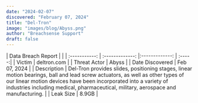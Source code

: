 ```yaml
---
date: "2024-02-07"
discovered: "February 07, 2024"
title: "Del-Tron"
image: "images/blog/Abyss.png"
author: "Breachsense Support"
draft: false
---
```


| Data Breach Report           |              | 
| :-----------: | :-------------:     |:-------------:    | :-----:|
| Victim      | deltron.com      | 
| Threat Actor      | Abyss      | 
| Date Discovered      | Feb 07, 2024      | 
| Description      | Del-Tron provides slides, positioning stages, linear motion bearings, ball and lead screw actuators, as well as other types of our linear motion devices have been incorporated into a variety of industries including medical, pharmaceutical, military, aerospace and manufacturing.      | 
| Leak Size      | 8.9GB      | 

